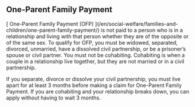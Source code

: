 ##  One-Parent Family Payment

[ One-Parent Family Payment (OFP) ](/en/social-welfare/families-and-
children/one-parent-family-payment/) is not paid to a person who is in a
relationship and living with that person whether they are of the opposite or
of the same sex. To qualify for OFP, you must be widowed, separated, divorced,
unmarried, have a dissolved civil partnership, or be a prisoner’s spouse or
civil partner. You must not be cohabiting. Cohabiting is when a couple in a
relationship live together, but they are not married or in a civil
partnership.

If you separate, divorce or dissolve your civil partnership, you must live
apart for at least 3 months before making a claim for One-Parent Family
Payment. If you are cohabiting and your relationship breaks down, you can
apply without having to wait 3 months.
